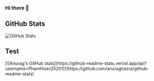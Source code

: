 ### Hi there 👋
<h2>GitHub Stats</h2>
<p><img src="https://github-readme-stats.vercel.app/api?username=PhamHoan25201&amp;show_icons=true" alt="GitHub Stats"></p>
<h2>Test</h2>
[![Anurag's GitHub stats](https://github-readme-stats.vercel.app/api?username=PhamHoan25201)](https://github.com/anuraghazra/github-readme-stats)



<!--
**PhamHoan25201/PhamHoan25201** is a ✨ _special_ ✨ repository because its `README.md` (this file) appears on your GitHub profile.

Here are some ideas to get you started:

- 🔭 I’m currently working on ...
- 🌱 I’m currently learning ...
- 👯 I’m looking to collaborate on ...
- 🤔 I’m looking for help with ...
- 💬 Ask me about ...
- 📫 How to reach me: ...
- 😄 Pronouns: ...
- ⚡ Fun fact: ...
-->
